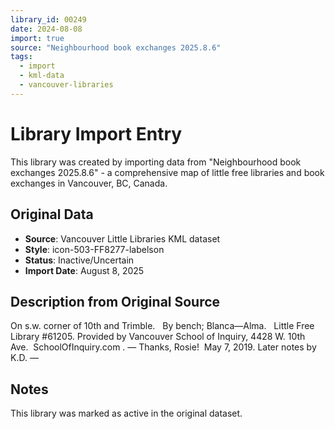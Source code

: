 ```yaml
---
library_id: 00249
date: 2024-08-08
import: true
source: "Neighbourhood book exchanges 2025.8.6"
tags:
  - import
  - kml-data
  - vancouver-libraries
---
```


# Library Import Entry

This library was created by importing data from "Neighbourhood book exchanges 2025.8.6" - a comprehensive map of little free libraries and book exchanges in Vancouver, BC, Canada.

## Original Data

- **Source**: Vancouver Little Libraries KML dataset
- **Style**: icon-503-FF8277-labelson
- **Status**: Inactive/Uncertain
- **Import Date**: August 8, 2025

## Description from Original Source

On s.w. corner of 10th and Trimble.  
By bench; Blanca—Alma.  
Little Free Library #61205.
Provided by Vancouver School of Inquiry, 4428 W. 10th Ave.  SchoolOfInquiry.com .
— Thanks, Rosie!  May 7, 2019.
Later notes by K.D.
—


## Notes

This library was marked as active in the original dataset.
